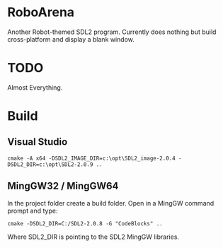# RoboArena

Another Robot-themed SDL2 program. Currently does nothing but build cross-platform and display a blank window.

# TODO

Almost Everything.

# Build
## Visual Studio

    cmake -A x64 -DSDL2_IMAGE_DIR=c:\opt\SDL2_image-2.0.4 -DSDL2_DIR=c:\opt\SDL2-2.0.9 ..

## MingGW32 / MingGW64

In the project folder create a build folder. Open in a MingGW command prompt and type:

    cmake -DSDL2_DIR=C:/SDL2-2.0.8 -G "CodeBlocks" ..

Where SDL2_DIR is pointing to the SDL2 MingGW libraries.
